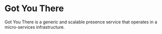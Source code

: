 # Got You There

Got You There is a generic and scalable presence service that operates in a micro-services infrastructure.
